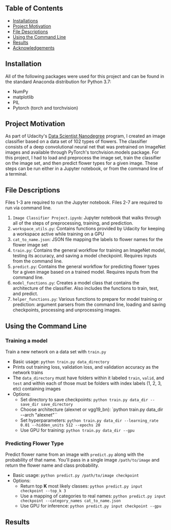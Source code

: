 ## Table of Contents
* [Installations](#installations)
* [Project Motivation](#project-motivation)
* [File Descriptions](#file-descriptions)
* [Using the Command Line](#using-the-command-line)
* [Results](#results)
* [Acknowledgements](#acknowledgements)

## Installation
All of the following packages were used for this project and can be found in the standard Anaconda distribution for Python 3.7:
* NumPy
* matplotlib
* PIL
* Pytorch (torch and torchvision)

## Project Motivation

As part of Udacity's [Data Scientist Nanodegree](https://www.udacity.com/school-of-data-science) program, I created an image classifier based on a data set of 102 types of flowers.  The classifier consists of a deep convolutional neural net that was pretrained on ImageNet images and available through PyTorch's torchvision.models package.  For this project, I had to load and preprocess the image set, train the classifier on the image set, and then predict flower types for a given image.  These steps can be run either in a Jupyter notebook, or from the command line of a terminal.

## File Descriptions
Files 1-3 are required to run the Jupyter notebook.  Files 2-7 are required to run via command line.

1. `Image Classifier Project.ipynb`: Jupyter notebook that walks through all of the steps of preprocessing, training, and prediction.
2. `workspace_utils.py`: Contains functions provided by Udacity for keeping a workspace active while training on a GPU
3. `cat_to_name.json`: JSON file mapping the labels to flower names for the flower image set
4. `train.py`: Contains the general workflow for training an ImageNet model, testing its accuracy, and saving a model checkpoint.  Requires inputs from the command line.
5. `predict.py`: Contains the general workflow for predicting flower types for a given image based on a trained model.  Requires inputs from the command line.
6. `model_functions.py`: Creates a model class that contains the architecture of the classifier.  Also includes the functions to train, test, and predict.
7. `helper_functions.py`: Various functions to prepare for model training or prediction: argument parsers from the command line, loading and saving checkpoints, processing and unprocessing images.

## Using the Command Line
### Training a model
Train a new network on a data set with `train.py`
* Basic usage: `python train.py data_directory`
* Prints out training loss, validation loss, and validation accuracy as the network trains
* The `data_directory` must have folders within it labeled `train`, `valid`, and `test` and within each of those must be folders with index labels (1, 2, 3, etc) containing images
* Options:
  * Set directory to save checkpoints: `python train.py data_dir --save_dir save_directory`
  * Choose architecture (alexnet or vgg19_bn): `python train.py data_dir --arch "alexnet"``
  * Set hyperparameters: `python train.py data_dir --learning_rate 0.01 --hidden_units 512 --epochs 20`
  * Use GPU for training: `python train.py data_dir --gpu`

### Predicting Flower Type
Predict flower name from an image with `predict.py` along with the probability of that name. You'll pass in a single image `/path/to/image` and return the flower name and class probability.

* Basic usage: `python predict.py /path/to/image checkpoint`
* Options:
  * Return top **K** most likely classes: `python predict.py input checkpoint --top_k 3`
  * Use a mapping of categories to real names: `python predict.py input checkpoint --category_names cat_to_name.json`
  * Use GPU for inference: `python predict.py input checkpoint --gpu`

## Results
